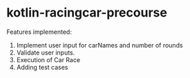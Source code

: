 # kotlin-racingcar-precourse

Features implemented:

1. Implement user input for carNames and number of rounds
2. Validate user inputs.
3. Execution of Car Race
4. Adding test cases

